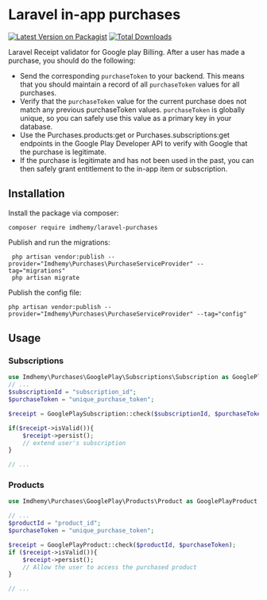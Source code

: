 # Laravel in-app purchases

[![Latest Version on Packagist](https://img.shields.io/packagist/v/imdhemy/laravel-purchases.svg?style=flat-square)](https://packagist.org/packages/imdhemy/laravel-purchases)
[![Total Downloads](https://img.shields.io/packagist/dt/imdhemy/laravel-purchases.svg?style=flat-square)](https://packagist.org/packages/imdhemy/laravel-purchases)

Laravel Receipt validator for Google play Billing. After a user has made a purchase, you should do the following:
- Send the corresponding `purchaseToken` to your backend. This means that you should maintain a record of all `purchaseToken` values for all purchases.
- Verify that the `purchaseToken` value for the current purchase does not match any previous purchaseToken values. `purchaseToken` is globally unique, so you can safely use this value as a primary key in your database.
- Use the Purchases.products:get or Purchases.subscriptions:get endpoints in the Google Play Developer API to verify with Google that the purchase is legitimate.
- If the purchase is legitimate and has not been used in the past, you can then safely grant entitlement to the in-app item or subscription.

## Installation
Install the package via composer:
```
composer require imdhemy/laravel-purchases
```

Publish and run the migrations:
```
 php artisan vendor:publish --provider="Imdhemy\Purchases\PurchaseServiceProvider" --tag="migrations"
 php artisan migrate
```

Publish the config file:
```
php artisan vendor:publish --provider="Imdhemy\Purchases\PurchaseServiceProvider" --tag="config"
```

## Usage
### Subscriptions

```php
use Imdhemy\Purchases\GooglePlay\Subscriptions\Subscription as GooglePlaySubscription;
// ...
$subscriptionId = "subscription_id";
$purchaseToken = "unique_purchase_token";

$receipt = GooglePlaySubscription::check($subscriptionId, $purchaseToken);

if($receipt->isValid()){
    $receipt->persist();
    // extend user's subscription
}

// ...
```

### Products
```php
use Imdhemy\Purchases\GooglePlay\Products\Product as GooglePlayProduct;

// ...
$productId = "product_id";
$purchaseToken = "unique_purchase_token";

$receipt = GooglePlayProduct::check($productId, $purchaseToken);
if ($receipt->isValid()){
    $receipt->persist();
    // Allow the user to access the purchased product
}

// ...
```
